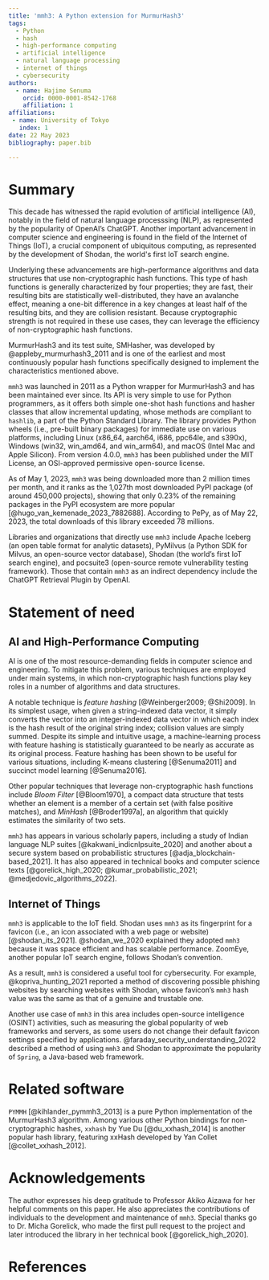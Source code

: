 ```yaml
---
title: 'mmh3: A Python extension for MurmurHash3'
tags:
  - Python
  - hash
  - high-performance computing
  - artificial intelligence
  - natural language processing
  - internet of things
  - cybersecurity
authors:
  - name: Hajime Senuma
    orcid: 0000-0001-8542-1768
    affiliation: 1
affiliations:
 - name: University of Tokyo
   index: 1
date: 22 May 2023
bibliography: paper.bib

---
```


# Summary
This decade has witnessed the rapid evolution of artificial intelligence (AI), notably in the field of natural language processsing (NLP), as represented by the popularity of OpenAI’s ChatGPT. Another important advancement in computer science and engineering is found in the field of the Internet of Things (IoT), a crucial component of ubiquitous computing, as represented by the development of Shodan, the world's first IoT search engine.

Underlying these advancements are high-performance algorithms and data structures that use non-cryptographic hash functions. This type of hash functions is generally characterized by four properties; they are fast, their resulting bits are statistically well-distributed, they have an avalanche effect, meaning a one-bit difference in a key changes at least half of the resulting bits, and they are collision resistant. Because cryptographic strength is not required in these use cases, they can leverage the efficiency of non-cryptographic hash functions.

MurmurHash3 and its test suite, SMHasher, was developed by @appleby_murmurhash3_2011 and is one of the earliest and most continuously popular hash functions specifically designed to implement the characteristics mentioned above.

`mmh3` was launched in 2011 as a Python wrapper for MurmurHash3 and has been maintained ever since. Its API is very simple to use for Python programmers, as it offers both simple one-shot hash functions and hasher classes that allow incremental updating, whose methods are compliant to `hashlib`, a part of the Python Standard Library. The library provides Python wheels (i.e., pre-built binary packages) for immediate use on various platforms, including Linux (x86\_64, aarch64, i686, ppc64le, and s390x), Windows (win32, win\_amd64, and win\_arm64), and macOS (Intel Mac and Apple Silicon). From version 4.0.0, `mmh3` has been published under the MIT License, an OSI-approved permissive open-source license.

As of May 1, 2023, `mmh3` was being downloaded more than 2 million times per month, and it ranks as the 1,027th most downloaded PyPI package (of around 450,000 projects), showing that only 0.23% of the remaining packages in the PyPI ecosystem are more popular [@hugo_van_kemenade_2023_7882688]. According to PePy, as of May 22, 2023, the total downloads of this library exceeded 78 millions.

Libraries and organizations that directly use `mmh3` include Apache Iceberg (an open table format for analytic datasets), PyMilvus (a Python SDK for Milvus, an open-source vector database), Shodan (the world’s first IoT search engine), and pocsuite3 (open-source remote vulnerability testing framework). Those that contain `mmh3` as an indirect dependency include the ChatGPT Retrieval Plugin by OpenAI.

# Statement of need
## AI and High-Performance Computing
AI is one of the most resource-demanding fields in computer science and engineering. To mitigate this problem, various techniques are employed under main systems, in which non-cryptographic hash functions play key roles in a number of algorithms and data structures.

A notable technique is *feature hashing* [@Weinberger2009; @Shi2009]. In its simplest usage, when given a string-indexed data vector, it simply converts the vector into an integer-indexed data vector in which each index is the hash result of the original string index; collision values are simply summed. Despite its simple and intuitive usage, a machine-learning process with feature hashing is statistically guaranteed to be nearly as accurate as its original process. Feature hashing has been shown to be useful for various situations, including K-means clustering [@Senuma2011] and succinct model learning [@Senuma2016].

Other popular techniques that leverage non-cryptographic hash functions include *Bloom Filter* [@Bloom1970], a compact data structure that tests whether an element is a member of a certain set (with false positive matches), and *MinHash* [@Broder1997a], an algorithm that quickly estimates the similarity of two sets.

`mmh3` has appears in various scholarly papers, including a study of Indian language NLP suites [@kakwani_indicnlpsuite_2020] and another about a secure system based on probabilistic structures [@adja_blockchain-based_2021]. It has also appeared in technical books and computer science texts [@gorelick_high_2020; @kumar_probabilistic_2021; @medjedovic_algorithms_2022].

## Internet of Things
`mmh3` is applicable to the IoT field. Shodan uses `mmh3` as its fingerprint for a favicon (i.e., an icon associated with a web page or website) [@shodan_its_2021]. @shodan_we_2020 explained they adopted `mmh3` because it was space efficient and has scalable performance. ZoomEye, another popular IoT search engine, follows Shodan’s convention.

As a result, `mmh3` is considered a useful tool for cybersecurity. For example, @kopriva_hunting_2021 reported a method of discovering possible phishing websites by searching websites with Shodan, whose favicon’s `mmh3` hash value was the same as that of a genuine and trustable one.

Another use case of `mmh3` in this area includes open-source intelligence (OSINT) activities, such as measuring the global popularity of web frameworks and servers, as some users do not change their default favicon settings specified by applications. @faraday_security_understanding_2022 described a method of using `mmh3` and Shodan to approximate the popularity of `Spring`, a Java-based web framework.

# Related software
`PYMMH` [@kihlander_pymmh3_2013] is a pure Python implementation of the MurmurHash3 algorithm. Among various other Python bindings for non-cryptographic hashes, `xxhash` by Yue Du [@du_xxhash_2014] is another popular hash library, featuring xxHash developed by Yan Collet [@collet_xxhash_2012].

# Acknowledgements
The author expresses his deep gratitude to Professor Akiko Aizawa for her helpful comments on this paper. He also appreciates the contributions of individuals to the development and maintenance of `mmh3`. Special thanks go to Dr. Micha Gorelick, who made the first pull request to the project and later introduced the library in her technical book [@gorelick_high_2020].

# References